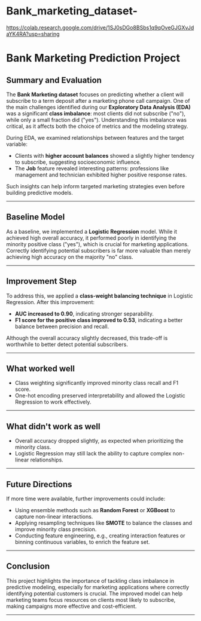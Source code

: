 # Bank_marketing_dataset-
https://colab.research.google.com/drive/1SJ0sDGo8BSbs1q9qOveGJGXvJdaYK4RA?usp=sharing

#  Bank Marketing Prediction Project

##  Summary and Evaluation

The **Bank Marketing dataset** focuses on predicting whether a client will subscribe to a term deposit after a marketing phone call campaign. One of the main challenges identified during our **Exploratory Data Analysis (EDA)** was a significant **class imbalance**: most clients did not subscribe ("no"), while only a small fraction did ("yes"). Understanding this imbalance was critical, as it affects both the choice of metrics and the modeling strategy.

During EDA, we examined relationships between features and the target variable:
- Clients with **higher account balances** showed a slightly higher tendency to subscribe, suggesting socioeconomic influence.
- The **Job** feature revealed interesting patterns: professions like management and technician exhibited higher positive response rates.

Such insights can help inform targeted marketing strategies even before building predictive models.

---

##  Baseline Model

As a baseline, we implemented a **Logistic Regression** model. While it achieved high overall accuracy, it performed poorly in identifying the minority positive class ("yes"), which is crucial for marketing applications. Correctly identifying potential subscribers is far more valuable than merely achieving high accuracy on the majority "no" class.

---

##  Improvement Step

To address this, we applied a **class-weight balancing technique** in Logistic Regression. After this improvement:
- **AUC increased to 0.90**, indicating stronger separability.
- **F1 score for the positive class improved to 0.53**, indicating a better balance between precision and recall.

Although the overall accuracy slightly decreased, this trade-off is worthwhile to better detect potential subscribers.

---

##  What worked well

- Class weighting significantly improved minority class recall and F1 score.
- One-hot encoding preserved interpretability and allowed the Logistic Regression to work effectively.

---

##  What didn't work as well

- Overall accuracy dropped slightly, as expected when prioritizing the minority class.
- Logistic Regression may still lack the ability to capture complex non-linear relationships.

---

##  Future Directions

If more time were available, further improvements could include:
- Using ensemble methods such as **Random Forest** or **XGBoost** to capture non-linear interactions.
- Applying resampling techniques like **SMOTE** to balance the classes and improve minority class precision.
- Conducting feature engineering, e.g., creating interaction features or binning continuous variables, to enrich the feature set.

---

##  Conclusion

This project highlights the importance of tackling class imbalance in predictive modeling, especially for marketing applications where correctly identifying potential customers is crucial. The improved model can help marketing teams focus resources on clients most likely to subscribe, making campaigns more effective and cost-efficient.

---
